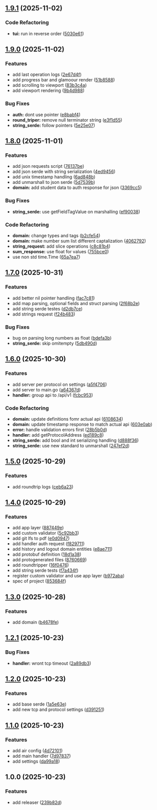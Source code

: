 ## [1.9.1](https://github.com/talDoFlemis/triprotocol-benchmark/compare/v1.9.0...v1.9.1) (2025-11-02)

### Code Refactoring

* **tui:** run in reverse order ([5030e61](https://github.com/talDoFlemis/triprotocol-benchmark/commit/5030e61ea526ceb3e708b58ec0d0448407f69b62))

## [1.9.0](https://github.com/talDoFlemis/triprotocol-benchmark/compare/v1.8.0...v1.9.0) (2025-11-02)

### Features

* add last operation logs ([2e67d4f](https://github.com/talDoFlemis/triprotocol-benchmark/commit/2e67d4fa15b34473c2cd83fa37b1a9dbdb210a5c))
* add progress bar and glamoour render ([51b8588](https://github.com/talDoFlemis/triprotocol-benchmark/commit/51b85882ea7bb90d3ed712a1267282f269ae9293))
* add scrolling to viewport ([83b3c4a](https://github.com/talDoFlemis/triprotocol-benchmark/commit/83b3c4abdd15919ba0ac961f27482de5f44ab61f))
* add viewport rendering ([9b4d988](https://github.com/talDoFlemis/triprotocol-benchmark/commit/9b4d98824b0fa51bfa197b1302b534a6d329e9c8))

### Bug Fixes

* **auth:** dont use pointer ([e8babf4](https://github.com/talDoFlemis/triprotocol-benchmark/commit/e8babf46a27ca734990efaa3136488bacc3c57c9))
* **round_triper:** remove null terminator string ([e3f1d55](https://github.com/talDoFlemis/triprotocol-benchmark/commit/e3f1d55c5ff3d23aba9fb333c68a90c43990a831))
* **string_serde:** follow pointers ([5e25e07](https://github.com/talDoFlemis/triprotocol-benchmark/commit/5e25e072c77966f4e02f4a4ae7002d1271342b47))

## [1.8.0](https://github.com/talDoFlemis/triprotocol-benchmark/compare/v1.7.0...v1.8.0) (2025-11-01)

### Features

* add json requests script ([76137be](https://github.com/talDoFlemis/triprotocol-benchmark/commit/76137be32c4849e6a4a935b1474e8752332bc4e5))
* add json serde with string serialization ([4ed9456](https://github.com/talDoFlemis/triprotocol-benchmark/commit/4ed94563bf6167d0a14c884edf7a6002ef6387a0))
* add unix timestamp handling ([6ad848b](https://github.com/talDoFlemis/triprotocol-benchmark/commit/6ad848bd8b251c1e149d1c127a47eef205270d14))
* add unmarshall to json serde ([5d7539b](https://github.com/talDoFlemis/triprotocol-benchmark/commit/5d7539b03470bfca990da00499e5aba3516e2f42))
* **domain:** add student data to auth response for json ([3369cc5](https://github.com/talDoFlemis/triprotocol-benchmark/commit/3369cc545f8a5ec2990db40ac8660f8d24730551))

### Bug Fixes

* **string_serde:** use getFieldTagValue on marshalling ([ef90038](https://github.com/talDoFlemis/triprotocol-benchmark/commit/ef900381b8a0049416552b021a44ed3bff792a6b))

### Code Refactoring

* **domain:** change types and tags ([b2cfe54](https://github.com/talDoFlemis/triprotocol-benchmark/commit/b2cfe54c67093a1e1236e03341441c54ee911ee5))
* **domain:** make number sum list different captalization ([4062792](https://github.com/talDoFlemis/triprotocol-benchmark/commit/4062792a68f9895727408ed374b88ee69b86f8eb))
* **string_request:** add slice operations ([c8c81b4](https://github.com/talDoFlemis/triprotocol-benchmark/commit/c8c81b44617d3db920c1555c5bd45934fcdd8a50))
* **sum_response:** use float for values ([755bce0](https://github.com/talDoFlemis/triprotocol-benchmark/commit/755bce0bd92499f8bc792c930d563ff3eee49bf0))
* use non std time.Time ([65a7ea7](https://github.com/talDoFlemis/triprotocol-benchmark/commit/65a7ea7682833f0679139c68a0476a2092b614cf))

## [1.7.0](https://github.com/talDoFlemis/triprotocol-benchmark/compare/v1.6.0...v1.7.0) (2025-10-31)

### Features

* add better nil pointer handling ([fac7c81](https://github.com/talDoFlemis/triprotocol-benchmark/commit/fac7c81c8d7979e2ea0fa53f9c3f099373631f7d))
* add map parsing, optional fields and struct parsing ([2f68b2e](https://github.com/talDoFlemis/triprotocol-benchmark/commit/2f68b2eb326bc6cb539d1e55bbaebdd7d446bebf))
* add string serde testes ([d2db7ce](https://github.com/talDoFlemis/triprotocol-benchmark/commit/d2db7ce8dab5e68eb90ed844ae79dd1591d9faa0))
* add strings request ([f24b483](https://github.com/talDoFlemis/triprotocol-benchmark/commit/f24b483bb4611c1e9ba3ff65a20bf83d87825d6b))

### Bug Fixes

* bug on parsing long numbers as float ([bdefa3b](https://github.com/talDoFlemis/triprotocol-benchmark/commit/bdefa3ba6f905998dbed1819703af5bc2dffb15b))
* **string_serde:** skip omitempty ([5db490d](https://github.com/talDoFlemis/triprotocol-benchmark/commit/5db490d25367da21d464594f962f5980bd7ef395))

## [1.6.0](https://github.com/talDoFlemis/triprotocol-benchmark/compare/v1.5.0...v1.6.0) (2025-10-30)

### Features

* add server per protocol on settings ([a5f4706](https://github.com/talDoFlemis/triprotocol-benchmark/commit/a5f47062045ad97590ed1612e006685d81b7a051))
* add server to main.go ([a64367d](https://github.com/talDoFlemis/triprotocol-benchmark/commit/a64367d9eeb9e2d0b786cfd24307ba61cb1ef233))
* **handler:** group api to /api/v1 ([fcbc953](https://github.com/talDoFlemis/triprotocol-benchmark/commit/fcbc9533999fb5a4e04a2caa1c58541b0df6d0e4))

### Code Refactoring

* **domain:** update definitions fomr actual api ([6108634](https://github.com/talDoFlemis/triprotocol-benchmark/commit/6108634f255dc2439be8e8e70ae58fab461b4d7b))
* **domain:** update timestamp response to match actual api ([603e0ab](https://github.com/talDoFlemis/triprotocol-benchmark/commit/603e0abb5d76af88e44efcac09336e82453cac4a))
* **error:** handle validation errors first ([28b5b0d](https://github.com/talDoFlemis/triprotocol-benchmark/commit/28b5b0daa09ff48038336c5c22c2f18720fb4125))
* **handler:** add getProtocolAddress ([ed189c8](https://github.com/talDoFlemis/triprotocol-benchmark/commit/ed189c8e76f0cfe69f3f2c7f1faf81d8c6894a3d))
* **string_serde:** add bool and int serializing handling ([d888f36](https://github.com/talDoFlemis/triprotocol-benchmark/commit/d888f3626ef02a0dec7e59aca5e0726922bb8597))
* **string_serde:** use new standard to unmarshall ([247ef2d](https://github.com/talDoFlemis/triprotocol-benchmark/commit/247ef2d8ce6e5af1c150beae71dcee251cd85c49))

## [1.5.0](https://github.com/talDoFlemis/triprotocol-benchmark/compare/v1.4.0...v1.5.0) (2025-10-29)

### Features

* add roundtrip logs ([ceb6a23](https://github.com/talDoFlemis/triprotocol-benchmark/commit/ceb6a23c8c3616428bb0600e4af29048791e66d6))

## [1.4.0](https://github.com/talDoFlemis/triprotocol-benchmark/compare/v1.3.0...v1.4.0) (2025-10-29)

### Features

* add app layer ([887449e](https://github.com/talDoFlemis/triprotocol-benchmark/commit/887449ee538a124469e79982a0313b75510a00ba))
* add custom validator ([5c92bb3](https://github.com/talDoFlemis/triprotocol-benchmark/commit/5c92bb3a7c08bd308ae4bb316662fb2c00f8dc59))
* add git lfs to pdf ([e0d0947](https://github.com/talDoFlemis/triprotocol-benchmark/commit/e0d0947108fbdd64afe22a0aca39db76ef0c40e1))
* add handler auth request ([f829711](https://github.com/talDoFlemis/triprotocol-benchmark/commit/f8297110b2c61e5bc087fc0fb842cb2546a54f0a))
* add history and logout domain entities ([e8ae711](https://github.com/talDoFlemis/triprotocol-benchmark/commit/e8ae711fc5e82d6601c7eb0ae2c22280de6c7f19))
* add protobuf definition ([18d1a38](https://github.com/talDoFlemis/triprotocol-benchmark/commit/18d1a38125baf112360324e518fadb71d1787989))
* add protogenerated files ([8760669](https://github.com/talDoFlemis/triprotocol-benchmark/commit/8760669d5dff5723a64805b45a9e0268b7631cc7))
* add roundtripper ([16f0476](https://github.com/talDoFlemis/triprotocol-benchmark/commit/16f047652fcd7494eeb99872d1dd7cbfd9acba4e))
* add string serde tests ([f7a434f](https://github.com/talDoFlemis/triprotocol-benchmark/commit/f7a434fb04ba74cbad062f86fa67471fc5ad5797))
* register custom validator and use app layer ([b972aba](https://github.com/talDoFlemis/triprotocol-benchmark/commit/b972aba80a1f2508c23ed2b7380017324b0a767e))
* spec of project ([853684f](https://github.com/talDoFlemis/triprotocol-benchmark/commit/853684fcca7a99d951d8e812a960a2be6cab5666))

## [1.3.0](https://github.com/talDoFlemis/triprotocol-benchmark/compare/v1.2.1...v1.3.0) (2025-10-28)

### Features

* add domain ([b4678fe](https://github.com/talDoFlemis/triprotocol-benchmark/commit/b4678fecf4f72282326cd8c0ac7d6a93947e2390))

## [1.2.1](https://github.com/talDoFlemis/triprotocol-benchmark/compare/v1.2.0...v1.2.1) (2025-10-23)

### Bug Fixes

* **handler:** wront tcp timeout ([2a89db3](https://github.com/talDoFlemis/triprotocol-benchmark/commit/2a89db397f091d5a9a45232dec3b353522e5adfc))

## [1.2.0](https://github.com/talDoFlemis/triprotocol-benchmark/compare/v1.1.0...v1.2.0) (2025-10-23)

### Features

* add base serde ([1a5e63e](https://github.com/talDoFlemis/triprotocol-benchmark/commit/1a5e63eba41e1005bfe04dd9b3d34c86e8ee0df2))
* add new tcp and protocol settings ([d391251](https://github.com/talDoFlemis/triprotocol-benchmark/commit/d3912518fc1c4d47820011ff1cfae04f73d89c51))

## [1.1.0](https://github.com/talDoFlemis/triprotocol-benchmark/compare/v1.0.0...v1.1.0) (2025-10-23)

### Features

* add air config ([4d72101](https://github.com/talDoFlemis/triprotocol-benchmark/commit/4d72101ecb0a8501ac23e04b20dba89ec3ce8f60))
* add main handler ([7d97837](https://github.com/talDoFlemis/triprotocol-benchmark/commit/7d97837061e13a0d930439822a749509fc0bfac5))
* add settings ([da99a18](https://github.com/talDoFlemis/triprotocol-benchmark/commit/da99a18be181f5e2e746f6e44d9d8d037460973f))

## 1.0.0 (2025-10-23)

### Features

* add releaser ([239b82d](https://github.com/talDoFlemis/triprotocol-benchmark/commit/239b82d47c9d2cee847e3b087d60fa0e87e01ceb))
